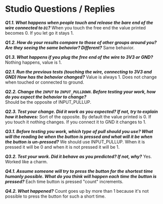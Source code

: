 # Studio Questions / Replies

***Q1.1. What happens when people touch and release the bare end of the wire connected to `D1`?***
When you touch the free end the value printed becomes 0. If you let go it stays 1.

***Q1.2. How do your results compare to those of other groups around you?  Are they seeing the same behavior?  Different?***
Same behavior.

***Q1.3. What happens if you plug the free end of the wire to 3V3 or GND?***
Nothing happens, value is 1.

***Q2.1. Run the previous tests (touching the wire, connecting to 3V3 and GND) How has the behavior changed?***
Value is always 1. Does not change when touched or connected to ground.

***Q2.2. Change the `INPUT` to `INPUT_PULLDOWN`.  Before testing your work, how do you expect the behavior to change?***  
Should be the opposite of INPUT_PULLUP.

***Q2.3. Test your change.  Did it work as you expected?  If not, try to explain how it behaves:***
Sort of the opposite. By default the value printed is 0. If you touch it nothing changes. If you connect it to GND it changes to 1.

***Q3.1. Before testing you work, which type of pull should you use?  What will the reading be when the button is pressed and what will it be when the button is un-pressed?***
We should use INPUT_PULLUP. When it is pressed it will be 0 and when it is not pressed it will be 1.

***Q3.2. Test your work. Did it behave as you predicted?  If not, why?***
Yes. Worked like a charm.

***Q4.1. Assume someone will try to press the button for the shortest time humanly possible.  What do you think will happen each time the button is pressed?***
Each time button is pressed "count" increments.

***Q4.2. What happened?***
Count goes up by more than 1 because it's not possible to press the button for such a short time.
